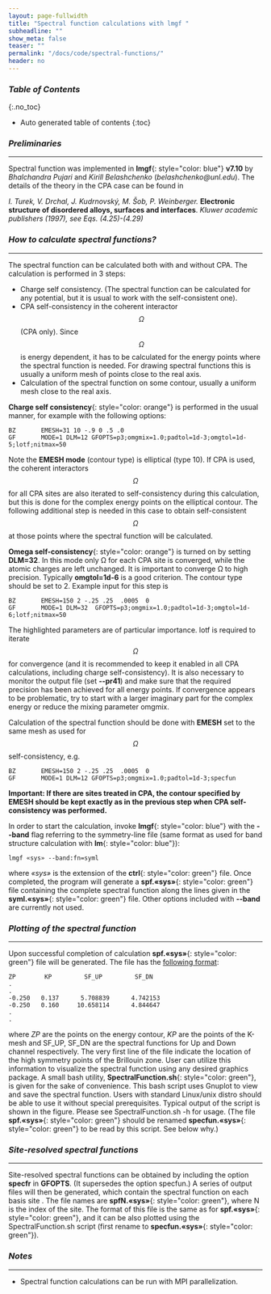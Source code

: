 ```yaml
---
layout: page-fullwidth
title: "Spectral function calculations with lmgf "
subheadline: ""
show_meta: false
teaser: ""
permalink: "/docs/code/spectral-functions/"
header: no
---
```


### _Table of Contents_
{:.no_toc}
*  Auto generated table of contents
{:toc} 

### _Preliminaries_
_____________________________________________________________

Spectral function was implemented in **lmgf**{: style="color: blue"} **v7.10** by _Bhalchandra Pujari_ and _Kirill Belashchenko_ (_belashchenko@unl.edu_). The details of the theory in the CPA case can be found in

_I. Turek, V. Drchal, J. Kudrnovský, M. Šob, P. Weinberger._ **Electronic structure of disordered alloys, surfaces and interfaces**. _Kluwer academic publishers (1997), see Eqs. (4.25)-(4.29)_

### _How to calculate spectral functions?_
_____________________________________________________________

The spectral function can be calculated both with and without CPA. The calculation is performed in 3 steps:

+ Charge self consistency. (The spectral function can be calculated for any potential, but it is usual to work with the self-consistent one).
+ CPA self-consistency in the coherent interactor $$\Omega$$ (CPA only). Since $$\Omega$$ is energy dependent, it has to be calculated for the energy points where the spectral function is needed. For drawing spectral functions this is usually a uniform mesh of points close to the real axis.
+ Calculation of the spectral function on some contour, usually a uniform mesh close to the real axis.

**Charge self consistency**{: style="color: orange"} is performed in the usual manner, for example with the following options:

    BZ       EMESH=31 10 -.9 0 .5 .0
    GF       MODE=1 DLM=12 GFOPTS=p3;omgmix=1.0;padtol=1d-3;omgtol=1d-5;lotf;nitmax=50
    
Note the **EMESH mode** (contour type) is elliptical (type 10). If CPA is used, the coherent interactors $$\Omega$$ for all CPA sites are also iterated to self-consistency during this calculation, but this is done for the complex energy points on the elliptical contour. The following additional step is needed in this case to obtain self-consistent $$\Omega$$ at those points where the spectral function will be calculated.

**Omega self-consistency**{: style="color: orange"} is turned on by setting **DLM=32**. In this mode only Ω for each CPA site is converged, while the atomic charges are left unchanged. It is important to converge Ω to high precision. Typically **omgtol=1d-6** is a good criterion. The contour type should be set to 2. Example input for this step is

    BZ       EMESH=150 2 -.25 .25  .0005  0
    GF       MODE=1 DLM=32  GFOPTS=p3;omgmix=1.0;padtol=1d-3;omgtol=1d-6;lotf;nitmax=50
   
The highlighted parameters are of particular importance. lotf is required to iterate $$\Omega$$ for convergence (and it is recommended to keep it enabled in all CPA calculations, including charge self-consistency). It is also necessary to monitor the output file (set **\-\-pr41**) and make sure that the required precision has been achieved for all energy points. If convergence appears to be problematic, try to start with a larger imaginary part for the complex energy or reduce the mixing parameter omgmix.

Calculation of the spectral function should be done with **EMESH** set to the same mesh as used for $$\Omega$$ self-consistency, e.g.

    BZ       EMESH=150 2 -.25 .25  .0005  0
    GF       MODE=1 DLM=12 GFOPTS=p3;omgmix=1.0;padtol=1d-3;specfun

**Important: If there are sites treated in CPA, the contour specified by EMESH should be kept exactly as in the previous step when CPA self-consistency was performed.**

In order to start the calculation, invoke **lmgf**{: style="color: blue"} with the **\-\-band** flag referring to the symmetry-line file (same format as used for band structure calculation with **lm**{: style="color: blue"}):

    lmgf «sys» --band:fn=syml 

where _«sys»_ is the extension of the **ctrl**{: style="color: green"} file. Once completed, the program will generate a **spf.«sys»**{: style="color: green"} file containing the complete spectral function along the lines given in the **syml.«sys»**{: style="color: green"} file. Other options included with **\-\-band** are currently not used. 

### _Plotting of the spectral function_
_____________________________________________________________

Upon successful completion of calculation **spf.«sys»**{: style="color: green"} file will be generated. The file has the [following format](/docs/input/data_format/#the-spf-file):

    ZP        KP         SF_UP         SF_DN
    .
    .
    -0.250   0.137      5.708839      4.742153
    -0.250   0.160     10.658114      4.844647
    .
    .

where _ZP_ are the points on the energy contour, _KP_ are the points of the K-mesh and SF_UP, SF_DN are the spectral functions for Up and Down channel respectively. The very first line of the file indicate the location of the high symmetry points of the Brillouin zone. User can utilize this information to visualize the spectral function using any desired graphics package. A small bash utility, **SpectralFunction.sh**{: style="color: green"}, is given for the sake of convenience. This bash script uses Gnuplot to view and save the spectral function. Users with standard Linux/unix distro should be able to use it without special prerequisites. Typical output of the script is shown in the figure. Please see SpectralFunction.sh -h for usage. (The file **spf.«sys»**{: style="color: green"} should be renamed **specfun.«sys»**{: style="color: green"} to be read by this script. See below why.) 

### _Site-resolved spectral functions_
_____________________________________________________________

Site-resolved spectral functions can be obtained by including the option **specfr** in **GFOPTS**. (It supersedes the option specfun.) A series of output files will then be generated, which contain the spectral function on each basis site . The file names are **spfN.«sys»**{: style="color: green"}, where N is the index of the site. The format of this file is the same as for **spf.«sys»**{: style="color: green"}, and it can be also plotted using the SpectralFunction.sh script (first rename to **specfun.«sys»**{: style="color: green"}). 


### _Notes_
_____________________________________________________________

+ Spectral function calculations can be run with MPI parallelization.
